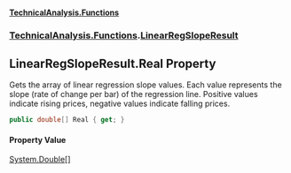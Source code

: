 #### [TechnicalAnalysis\.Functions](Atypical.TechnicalAnalysis.Functions.md 'Atypical\.TechnicalAnalysis\.Functions')
### [TechnicalAnalysis\.Functions](Atypical.TechnicalAnalysis.Functions.md#TechnicalAnalysis.Functions 'TechnicalAnalysis\.Functions').[LinearRegSlopeResult](LinearRegSlopeResult.md 'TechnicalAnalysis\.Functions\.LinearRegSlopeResult')

## LinearRegSlopeResult\.Real Property

Gets the array of linear regression slope values\.
Each value represents the slope \(rate of change per bar\) of the regression line\.
Positive values indicate rising prices, negative values indicate falling prices\.

```csharp
public double[] Real { get; }
```

#### Property Value
[System\.Double](https://docs.microsoft.com/en-us/dotnet/api/System.Double 'System\.Double')[\[\]](https://docs.microsoft.com/en-us/dotnet/api/System.Array 'System\.Array')
